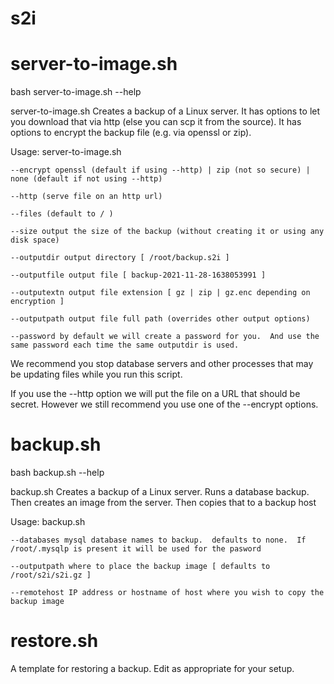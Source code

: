 # s2i

# server-to-image.sh

 bash server-to-image.sh --help
 
  server-to-image.sh Creates a backup of a Linux server.  It has options to let you download that via http (else you can scp it from the source).  It has options to encrypt the backup file (e.g. via openssl or zip).
  
  Usage: server-to-image.sh 
  
    --encrypt openssl (default if using --http) | zip (not so secure) | none (default if not using --http)
    
    --http (serve file on an http url)
    
    --files (default to / )
    
    --size output the size of the backup (without creating it or using any disk space)
    
    --outputdir output directory [ /root/backup.s2i ]
    
    --outputfile output file [ backup-2021-11-28-1638053991 ]
    
    --outputextn output file extension [ gz | zip | gz.enc depending on encryption ]
    
    --outputpath output file full path (overrides other output options)
    
    --password by default we will create a password for you.  And use the same password each time the same outputdir is used.
  
  We recommend you stop database servers and other processes that may be updating files while you run this script.
  
  If you use the --http option we will put the file on a URL that should be secret.  However we still recommend you use one of the --encrypt options.
  
 # backup.sh
 
 bash backup.sh --help
 
  backup.sh Creates a backup of a Linux server.  Runs a database backup.  Then creates an image from the server.  Then copies that to a backup host
  
  Usage: backup.sh
  
    --databases mysql database names to backup.  defaults to none.  If /root/.mysqlp is present it will be used for the pasword
    
    --outputpath where to place the backup image [ defaults to /root/s2i/s2i.gz ]
    
    --remotehost IP address or hostname of host where you wish to copy the backup image

# restore.sh
A template for restoring a backup.  Edit as appropriate for your setup.
